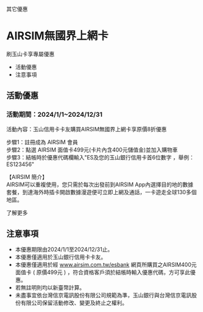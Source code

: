 其它優惠

# AIRSIM無國界上網卡  

刷玉山卡享專屬優惠

  * 活動優惠
  * 注意事項

## 活動優惠

### 活動期間：2024/1/1~2024/12/31

活動內容：玉山信用卡卡友購買AIRSIM無國界上網卡享原價8折優惠  
  
步驟1：註冊成為 AIRSIM 會員  
步驟2：點選 AIRSIM 面值卡499元(卡片內含400元儲值金)並加入購物車  
步驟3：結帳時於優惠代碼欄輸入"ES及您的玉山銀行信用卡首6位數字 ，舉例：ES123456"  
  

【AIRSIM 簡介】  
AIRSIM可以重複使用，您只需於每次出發前到AIRSIM
App內選擇目的地的數據套餐，到達海外時插卡開啟數據漫遊便可立即上網及通話，一卡遊走全球130多個地區。

  
了解更多  

## 注意事項

  * 本優惠期限由2024/1/1至2024/12/31止。
  * 本優惠僅適用於玉山銀行信用卡卡友。
  * 本優惠僅適用於經 www.airsim.com.tw/esbank 網頁所購買之AIRSIM400元面值卡 ( 原價499元 ) ，符合資格客戶須於結帳時輸入優惠代碼，方可享此優惠。
  * 若無註明則均以新臺幣計算。
  * 未盡事宜依台灣信京電訊股份有限公司規範為準，玉山銀行與台灣信京電訊股份有限公司保留活動修改、變更及終止之權利。

